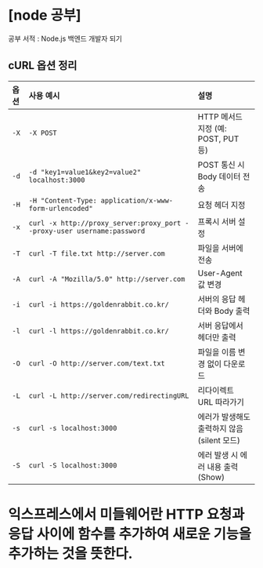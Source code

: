 # [node 공부]


공부 서적 : Node.js 백엔드 개발자 되기

## cURL 옵션 정리

| 옵션 | 사용 예시 | 설명 |
| :--- | :--- | :--- |
| `-X` | `-X POST` | HTTP 메서드 지정 (예: POST, PUT 등) |
| `-d` | `-d "key1=value1&key2=value2" localhost:3000` | POST 통신 시 Body 데이터 전송 |
| `-H` | `-H "Content-Type: application/x-www-form-urlencoded"` | 요청 헤더 지정 |
| `-x` | `curl -x http://proxy_server:proxy_port --proxy-user username:password` | 프록시 서버 설정 |
| `-T` | `curl -T file.txt http://server.com` | 파일을 서버에 전송 |
| `-A` | `curl -A "Mozilla/5.0" http://server.com` | User-Agent 값 변경 |
| `-i` | `curl -i https://goldenrabbit.co.kr/` | 서버의 응답 헤더와 Body 출력 |
| `-l` | `curl -l https://goldenrabbit.co.kr/` | 서버 응답에서 헤더만 출력 |
| `-O` | `curl -O http://server.com/text.txt` | 파일을 이름 변경 없이 다운로드 |
| `-L` | `curl -L http://server.com/redirectingURL` | 리다이렉트 URL 따라가기 |
| `-s` | `curl -s localhost:3000` | 에러가 발생해도 출력하지 않음 (silent 모드) |
| `-S` | `curl -S localhost:3000` | 에러 발생 시 에러 내용 출력 (Show) |



# 익스프레스에서 미들웨어란 HTTP 요청과 응답 사이에 함수를 추가하여 새로운 기능을 추가하는 것을 뜻한다.
